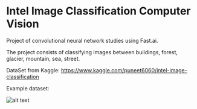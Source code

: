 # Intel Image Classification Computer Vision 

Project of convolutional neural network studies using Fast.ai. 

The project consists of classifying images between buildings, forest, glacier, mountain, sea, street.

DataSet from Kaggle: https://www.kaggle.com/puneet6060/intel-image-classification

Example dataset: 

![alt text](https://www.kaggleusercontent.com/kf/14265429/eyJhbGciOiJkaXIiLCJlbmMiOiJBMTI4Q0JDLUhTMjU2In0..6JKcnLVrmjZ2rSjc9ekneA.mYVxyFG9feFbNIVtvMm6ywdlaFKZlMFGHAVesZqJpZfJYbSCbp-7LKKJrJlIHFVaV2tbW8ZYsPz_YJqkrvum0LKgElJVhcdPabUVE1mUsx98zfdJlEi1xiSyCXUSHNLkr-GkpXrfoxc-mGJhoA9q3MXaNWVdG8okB6hnORndebc.A81Q7AXHld4KcLZRTdJtzg/__results___files/__results___3_0.png)
